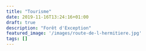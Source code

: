 ```yaml
---
title: "Tourisme"
date: 2019-11-16T13:24:16+01:00
draft: true
description: "Forêt d'Exception"
featured_image: '/images/route-de-l-hermitiere.jpg'
tags: []
---
```


